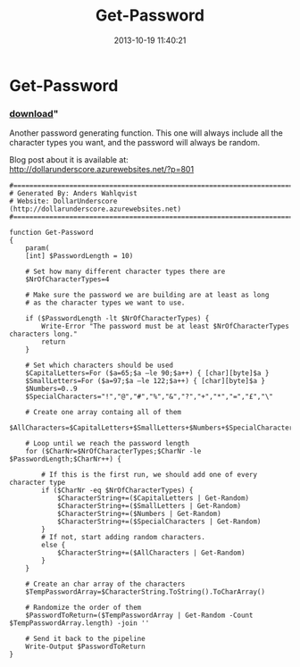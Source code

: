 ﻿---
pid:            4532
parent:         0
children:       
poster:         DollarUnderscore
title:          Get-Password
date:           2013-10-19 11:40:21
format:         posh
---

# Get-Password

### [download](4532.ps1)"

Another password generating function. This one will always include all the character types you want, and the password will always be random.

Blog post about it is available at:
http://dollarunderscore.azurewebsites.net/?p=801

```posh
#========================================================================
# Generated By: Anders Wahlqvist
# Website: DollarUnderscore (http://dollarunderscore.azurewebsites.net)
#========================================================================

function Get-Password
{
    param(
    [int] $PasswordLength = 10)

    # Set how many different character types there are
    $NrOfCharacterTypes=4

    # Make sure the password we are building are at least as long
    # as the character types we want to use.

    if ($PasswordLength -lt $NrOfCharacterTypes) {
        Write-Error "The password must be at least $NrOfCharacterTypes characters long."
        return
    }

    # Set which characters should be used
    $CapitalLetters=For ($a=65;$a –le 90;$a++) { [char][byte]$a }
    $SmallLetters=For ($a=97;$a –le 122;$a++) { [char][byte]$a }
    $Numbers=0..9
    $SpecialCharacters="!","@","#","%","&","?","+","*","=","£","\"

    # Create one array containg all of them
    $AllCharacters=$CapitalLetters+$SmallLetters+$Numbers+$SpecialCharacters

    # Loop until we reach the password length
    for ($CharNr=$NrOfCharacterTypes;$CharNr -le $PasswordLength;$CharNr++) {
        
        # If this is the first run, we should add one of every character type
        if ($CharNr -eq $NrOfCharacterTypes) {
            $CharacterString+=($CapitalLetters | Get-Random)
            $CharacterString+=($SmallLetters | Get-Random)
            $CharacterString+=($Numbers | Get-Random)
            $CharacterString+=($SpecialCharacters | Get-Random)
        }
        # If not, start adding random characters.
        else {
            $CharacterString+=($AllCharacters | Get-Random)
        }
    }

    # Create an char array of the characters
    $TempPasswordArray=$CharacterString.ToString().ToCharArray()

    # Randomize the order of them
    $PasswordToReturn=($TempPasswordArray | Get-Random -Count $TempPasswordArray.length) -join ''

    # Send it back to the pipeline
    Write-Output $PasswordToReturn
}
```
